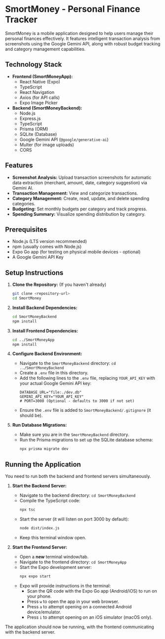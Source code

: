 # SmortMoney - Personal Finance Tracker

SmortMoney is a mobile application designed to help users manage their personal finances effectively. It features intelligent transaction analysis from screenshots using the Google Gemini API, along with robust budget tracking and category management capabilities.

## Technology Stack

*   **Frontend (SmortMoneyApp):**
    *   React Native (Expo)
    *   TypeScript
    *   React Navigation
    *   Axios (for API calls)
    *   Expo Image Picker
*   **Backend (SmortMoneyBackend):**
    *   Node.js
    *   Express.js
    *   TypeScript
    *   Prisma (ORM)
    *   SQLite (Database)
    *   Google Gemini API (`@google/generative-ai`)
    *   Multer (for image uploads)
    *   CORS

## Features

*   **Screenshot Analysis:** Upload transaction screenshots for automatic data extraction (merchant, amount, date, category suggestion) via Gemini AI.
*   **Transaction Management:** View and categorize transactions.
*   **Category Management:** Create, read, update, and delete spending categories.
*   **Budgeting:** Set monthly budgets per category and track progress.
*   **Spending Summary:** Visualize spending distribution by category.

## Prerequisites

*   Node.js (LTS version recommended)
*   npm (usually comes with Node.js)
*   Expo Go app (for testing on physical mobile devices - optional)
*   A Google Gemini API Key

## Setup Instructions

1.  **Clone the Repository:** (If you haven't already)
    ```bash
    git clone <repository-url>
    cd SmortMoney
    ```

2.  **Install Backend Dependencies:**
    ```bash
    cd SmortMoneyBackend
    npm install
    ```

3.  **Install Frontend Dependencies:**
    ```bash
    cd ../SmortMoneyApp
    npm install
    ```

4.  **Configure Backend Environment:**
    *   Navigate to the `SmortMoneyBackend` directory: `cd ../SmortMoneyBackend`
    *   Create a `.env` file in this directory.
    *   Add the following lines to the `.env` file, replacing `YOUR_API_KEY` with your actual Google Gemini API key:
        ```dotenv
        DATABASE_URL="file:./dev.db"
        GEMINI_API_KEY="YOUR_API_KEY"
        # PORT=3000 (Optional - defaults to 3000 if not set)
        ```
    *   Ensure the `.env` file is added to `SmortMoneyBackend/.gitignore` (it should be).

5.  **Run Database Migrations:**
    *   Make sure you are in the `SmortMoneyBackend` directory.
    *   Run the Prisma migrations to set up the SQLite database schema:
        ```bash
        npx prisma migrate dev
        ```

## Running the Application

You need to run both the backend and frontend servers simultaneously.

1.  **Start the Backend Server:**
    *   Navigate to the backend directory: `cd SmortMoneyBackend`
    *   Compile the TypeScript code:
        ```bash
        npx tsc
        ```
    *   Start the server (it will listen on port 3000 by default):
        ```bash
        node dist/index.js
        ```
    *   Keep this terminal window open.

2.  **Start the Frontend Server:**
    *   Open a **new** terminal window/tab.
    *   Navigate to the frontend directory: `cd SmortMoneyApp`
    *   Start the Expo development server:
        ```bash
        npx expo start
        ```
    *   Expo will provide instructions in the terminal:
        *   Scan the QR code with the Expo Go app (Android/iOS) to run on your phone.
        *   Press `w` to open the app in your web browser.
        *   Press `a` to attempt opening on a connected Android device/emulator.
        *   Press `i` to attempt opening on an iOS simulator (macOS only).

The application should now be running, with the frontend communicating with the backend server.
